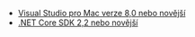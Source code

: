 * [Visual Studio pro Mac verze 8,0 nebo novější](https://visualstudio.microsoft.com/downloads/)
* [.NET Core SDK 2,2 nebo novější](https://dotnet.microsoft.com/download/dotnet-core)
